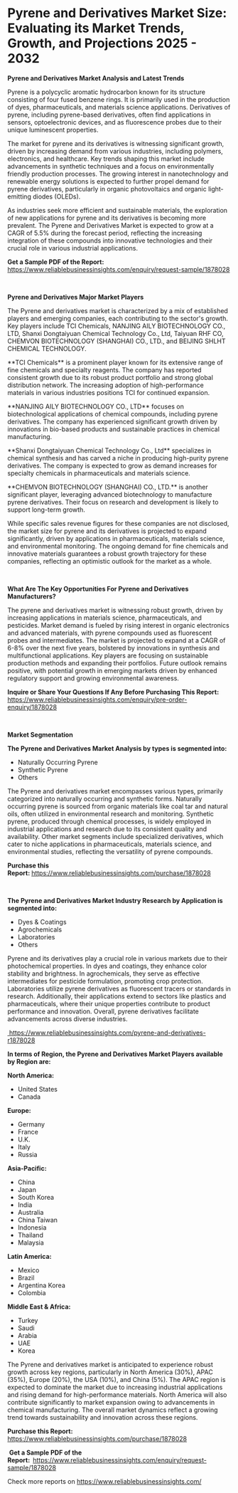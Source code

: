 <p><h1>Pyrene and Derivatives Market Size: Evaluating its Market Trends, Growth, and Projections 2025 - 2032</h1></p><p><strong>Pyrene and Derivatives Market Analysis and Latest Trends</strong></p>
<p><p>Pyrene is a polycyclic aromatic hydrocarbon known for its structure consisting of four fused benzene rings. It is primarily used in the production of dyes, pharmaceuticals, and materials science applications. Derivatives of pyrene, including pyrene-based derivatives, often find applications in sensors, optoelectronic devices, and as fluorescence probes due to their unique luminescent properties.</p><p>The market for pyrene and its derivatives is witnessing significant growth, driven by increasing demand from various industries, including polymers, electronics, and healthcare. Key trends shaping this market include advancements in synthetic techniques and a focus on environmentally friendly production processes. The growing interest in nanotechnology and renewable energy solutions is expected to further propel demand for pyrene derivatives, particularly in organic photovoltaics and organic light-emitting diodes (OLEDs).</p><p>As industries seek more efficient and sustainable materials, the exploration of new applications for pyrene and its derivatives is becoming more prevalent. The Pyrene and Derivatives Market is expected to grow at a CAGR of 5.5% during the forecast period, reflecting the increasing integration of these compounds into innovative technologies and their crucial role in various industrial applications.</p></p>
<p><strong>Get a Sample PDF of the Report:&nbsp;</strong> <a href="https://www.reliablebusinessinsights.com/enquiry/request-sample/1878028?utm_campaign=2731&utm_medium=2&utm_source=Github&utm_content=ia&utm_term=03042025&utm_id=pyrene-and-derivatives">https://www.reliablebusinessinsights.com/enquiry/request-sample/1878028</a></p>
<p>&nbsp;</p>
<p><strong>Pyrene and Derivatives Major Market Players</strong></p>
<p><p>The Pyrene and derivatives market is characterized by a mix of established players and emerging companies, each contributing to the sector's growth. Key players include TCI Chemicals, NANJING AILY BIOTECHNOLOGY CO., LTD, Shanxi Dongtaiyuan Chemical Technology Co., Ltd, Taiyuan RHF CO, CHEMVON BIOTECHNOLOGY (SHANGHAI) CO., LTD., and BEIJING SHLHT CHEMICAL TECHNOLOGY.</p><p>**TCI Chemicals** is a prominent player known for its extensive range of fine chemicals and specialty reagents. The company has reported consistent growth due to its robust product portfolio and strong global distribution network. The increasing adoption of high-performance materials in various industries positions TCI for continued expansion.</p><p>**NANJING AILY BIOTECHNOLOGY CO., LTD** focuses on biotechnological applications of chemical compounds, including pyrene derivatives. The company has experienced significant growth driven by innovations in bio-based products and sustainable practices in chemical manufacturing. </p><p>**Shanxi Dongtaiyuan Chemical Technology Co., Ltd** specializes in chemical synthesis and has carved a niche in producing high-purity pyrene derivatives. The company is expected to grow as demand increases for specialty chemicals in pharmaceuticals and materials science.</p><p>**CHEMVON BIOTECHNOLOGY (SHANGHAI) CO., LTD.** is another significant player, leveraging advanced biotechnology to manufacture pyrene derivatives. Their focus on research and development is likely to support long-term growth.</p><p>While specific sales revenue figures for these companies are not disclosed, the market size for pyrene and its derivatives is projected to expand significantly, driven by applications in pharmaceuticals, materials science, and environmental monitoring. The ongoing demand for fine chemicals and innovative materials guarantees a robust growth trajectory for these companies, reflecting an optimistic outlook for the market as a whole.</p></p>
<p>&nbsp;</p>
<p><strong>What Are The Key Opportunities For Pyrene and Derivatives Manufacturers?</strong></p>
<p><p>The pyrene and derivatives market is witnessing robust growth, driven by increasing applications in materials science, pharmaceuticals, and pesticides. Market demand is fueled by rising interest in organic electronics and advanced materials, with pyrene compounds used as fluorescent probes and intermediates. The market is projected to expand at a CAGR of 6-8% over the next five years, bolstered by innovations in synthesis and multifunctional applications. Key players are focusing on sustainable production methods and expanding their portfolios. Future outlook remains positive, with potential growth in emerging markets driven by enhanced regulatory support and growing environmental awareness.</p></p>
<p><strong>Inquire or Share Your Questions If Any Before Purchasing This Report:</strong> <a href="https://www.reliablebusinessinsights.com/enquiry/pre-order-enquiry/1878028?utm_campaign=2731&utm_medium=2&utm_source=Github&utm_content=ia&utm_term=03042025&utm_id=pyrene-and-derivatives">https://www.reliablebusinessinsights.com/enquiry/pre-order-enquiry/1878028</a></p>
<p>&nbsp;</p>
<p><strong>Market Segmentation</strong></p>
<p><strong>The Pyrene and Derivatives Market Analysis by types is segmented into:</strong></p>
<p><ul><li>Naturally Occurring Pyrene</li><li>Synthetic Pyrene</li><li>Others</li></ul></p>
<p><p>The Pyrene and derivatives market encompasses various types, primarily categorized into naturally occurring and synthetic forms. Naturally occurring pyrene is sourced from organic materials like coal tar and natural oils, often utilized in environmental research and monitoring. Synthetic pyrene, produced through chemical processes, is widely employed in industrial applications and research due to its consistent quality and availability. Other market segments include specialized derivatives, which cater to niche applications in pharmaceuticals, materials science, and environmental studies, reflecting the versatility of pyrene compounds.</p></p>
<p><strong>Purchase this Report:&nbsp;</strong><a href="https://www.reliablebusinessinsights.com/purchase/1878028?utm_campaign=2731&utm_medium=2&utm_source=Github&utm_content=ia&utm_term=03042025&utm_id=pyrene-and-derivatives">https://www.reliablebusinessinsights.com/purchase/1878028</a></p>
<p>&nbsp;</p>
<p><strong>The Pyrene and Derivatives Market Industry Research by Application is segmented into:</strong></p>
<p><ul><li>Dyes & Coatings</li><li>Agrochemicals</li><li>Laboratories</li><li>Others</li></ul></p>
<p><p>Pyrene and its derivatives play a crucial role in various markets due to their photochemical properties. In dyes and coatings, they enhance color stability and brightness. In agrochemicals, they serve as effective intermediates for pesticide formulation, promoting crop protection. Laboratories utilize pyrene derivatives as fluorescent tracers or standards in research. Additionally, their applications extend to sectors like plastics and pharmaceuticals, where their unique properties contribute to product performance and innovation. Overall, pyrene derivatives facilitate advancements across diverse industries.</p></p>
<p><a href="https://www.reliablebusinessinsights.com/pyrene-and-derivatives-r1878028?utm_campaign=2731&utm_medium=2&utm_source=Github&utm_content=ia&utm_term=03042025&utm_id=pyrene-and-derivatives">&nbsp;https://www.reliablebusinessinsights.com/pyrene-and-derivatives-r1878028</a></p>
<p><strong>In terms of Region, the Pyrene and Derivatives Market Players available by Region are:</strong></p>
<p>
    <p> <strong> North America: </strong>
        <ul>
            <li>United States</li>
            <li>Canada</li>
        </ul>
        </p> 
    <p> <strong> Europe: </strong>
        <ul>
            <li>Germany</li>
            <li>France</li>
            <li>U.K.</li>
            <li>Italy</li>
            <li>Russia</li>
        </ul>
        </p> 
    <p> <strong> Asia-Pacific: </strong>
        <ul>
            <li>China</li>
            <li>Japan</li>
            <li>South Korea</li>
            <li>India</li>
            <li>Australia</li>
            <li>China Taiwan</li>
            <li>Indonesia</li>
            <li>Thailand</li>
            <li>Malaysia</li>
        </ul>
        </p> 
    <p> <strong> Latin America: </strong>
        <ul>
            <li>Mexico</li>
            <li>Brazil</li>
            <li>Argentina Korea</li>
            <li>Colombia</li>
        </ul>
        </p> 
    <p> <strong> Middle East & Africa: </strong>
        <ul>
            <li>Turkey</li>
            <li>Saudi</li>
            <li>Arabia</li>
            <li>UAE</li>
            <li>Korea</li>
        </ul>
    </p>
    </p>
<p><p>The Pyrene and derivatives market is anticipated to experience robust growth across key regions, particularly in North America (30%), APAC (35%), Europe (20%), the USA (10%), and China (5%). The APAC region is expected to dominate the market due to increasing industrial applications and rising demand for high-performance materials. North America will also contribute significantly to market expansion owing to advancements in chemical manufacturing. The overall market dynamics reflect a growing trend towards sustainability and innovation across these regions.</p></p>
<p><strong>Purchase this Report: </strong><a href="https://www.reliablebusinessinsights.com/purchase/1878028?utm_campaign=2731&utm_medium=2&utm_source=Github&utm_content=ia&utm_term=03042025&utm_id=pyrene-and-derivatives">https://www.reliablebusinessinsights.com/purchase/1878028</a></p>
<p>&nbsp;<strong>Get a Sample PDF of the Report:&nbsp;&nbsp;</strong><a href="https://www.reliablebusinessinsights.com/enquiry/request-sample/1878028?utm_campaign=2731&utm_medium=2&utm_source=Github&utm_content=ia&utm_term=03042025&utm_id=pyrene-and-derivatives">https://www.reliablebusinessinsights.com/enquiry/request-sample/1878028</a></p>
<p><strong></strong></p>
<p>Check more reports on <a href="https://www.reliablebusinessinsights.com/?utm_campaign=2731&utm_medium=2&utm_source=Github&utm_content=ia&utm_term=03042025&utm_id=pyrene-and-derivatives">https://www.reliablebusinessinsights.com/</a></p>